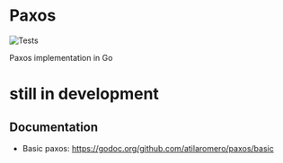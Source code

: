 # Paxos
![Tests](https://github.com/atilaromero/paxos/workflows/Tests/badge.svg)

Paxos implementation in Go

# still in development

## Documentation

* Basic paxos: https://godoc.org/github.com/atilaromero/paxos/basic
